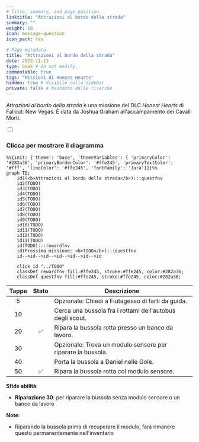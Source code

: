 ```yaml
---
# Title, summary, and page position.
linktitle: "Attrazioni al bordo della strada"
summary: ""
weight: 10
icon: message-question
icon_pack: fas

# Page metadata.
title: "Attrazioni al bordo della strada"
date: 2022-11-15
type: book # Do not modify.
commentable: true
tags: "Missioni di Honest Hearts"
hidden: true # Visibile nella sidebar
private: false # Nascosto dalle ricerche
---
```


<div class="fnv">


*Attrazioni al bordo della strada* è una missione del DLC *Honest Hearts* di Fallout: New Vegas. È data da Joshua Graham all'accampamento dei Cavalli Morti.


<section class="chart-collapse">
<input type="checkbox" name="collapse2" id="handle2">
<h3 class="handle">
<label for="handle2">Clicca per mostrare il diagramma</label>
</h3>
<div class="content">

```mermaid
%%{init: {'theme': 'base', 'themeVariables': { 'primaryColor': '#282a36', 'primaryBorderColor': '#ffe245', 'primaryTextColor': '#fff', 'lineColor': '#ffe245', 'fontFamily': 'Jura'}}}%%
graph TD;
    id1(<b>Attrazioni al bordo della strada</b>):::questfnv
    id2(TODO)
    id3(TODO)
    id4(TODO)
    id5(TODO)
    id6(TODO)
    id7(TODO) 
    id8(TODO)
    id9(TODO)
    id10(TODO)
    id11(TODO)
    id12(TODO)
    id13(TODO) 
    id(TODO):::rewardfnv
    id(Prossima missione: <b>TODO</b>):::questfnv
    id-->id-->id-->id-->id-->id-->id
    
    click id "../TODO"
    classDef rewardfnv fill:#ffe245, stroke:#ffe245, color:#282a36;
    classDef questfnv fill:#ffe245, stroke:#ffe245, color:#282a36;
```

</div>
</section>

| Tappe |       Stato        | Descrizione |
|:-----:|:------------------:| ----------- |
|                           5                           |            | Opzionale: Chiedi a Fiutagesso di farti da guida.                                                                                                                           |
|                           10                          |            | Cerca una bussola fra i rottami dell'autobus degli scout.                                                                                                                   |
|                           20                          | :white_check_mark: | Ripara la bussola rotta presso un banco da lavoro.                                                                                                                          |
|                           30                          |            | Opzionale: Trova un modulo sensore per riparare la bussola.                                                                                                                 |
|                           40                          |            | Porta la bussola a Daniel nelle Gole.                                                                                                                                       |
|                           50                          | :white_check_mark: | Ripara la bussola rotta col modulo sensore.                                                                                                                                 |



**Sfide abilità**:
- **Riparazione 30**: per riparare la bussola senza modulo sensore o un banco da lavoro



**Note**:
- Riparando la bussola prima di recuperare il modulo, farà rimanere questo permanentemente nell'inventario


</div>


